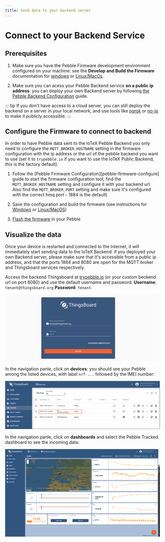 ```yaml
---
title: Send data to your backend server
---
```


# Connect to your Backend Service

## Prerequisites

1. Make sure you have the Pebble Firmware development environment configured on your machine: see the **Develop and Build the Firmware** documentation for [windows](pebble-build-windows) or [Linux/MacOs](pebble-build-linux).

2. Make sure you can acess your Pebble Backend service **on a public ip address**: you can deploy your own Backend server by following [the Pebble Backend Configuration](pebble-backend-configuration) guide.

::: tip
If you don't have access to a cloud server, you can still deploy the backend on a server in your local network, and use tools like [ngrok](https://ngrok.com) or [no-ip](https://www.noip.com) to make it publicly accessible.
:::

## Configure the Firmware to connect to backend

In order to have Pebble data sent to the IoTeX Pebble Backend you only need to configure the `MQTT_BROKER_HOSTNAME` setting in the firmware configuration with the ip address or the url of the pebble backend you want to use (set it to `trypebble.io` if you want to use the IoTeX Public Backend, this is the factory default).

1. Follow the [Pebble Firmware Configuration][pebble-firmware-configure] guide to start the firmware configuration tool, find the `MQTT_BROKER_HOSTNAME` setting and configure it with your backend url. Also find the `MQTT_BROKER_PORT` setting and make sure it's configured with the correct hmq port - 1884 is the default)

2. Save the configuration and build the firmware (see instructions for [Windows](pebble-build-windows.md#build-pebble-tracker-application-firmware) or [Linux/MacOS](pebble-build-linux.md#compile-project-with-command-line))

3. [Flash the firmware](pebble-flash) in your Pebble

## Visualize the data

Once your device is restarted and connected to the Internet, it will immediately start sending data to the IoTeX Backend: if you deployed your own Backend server, please make sure that it's accessible from a public ip address, and that the ports 1884 and 8080 are open for the MQTT broker and Thingsboard services respectively.

Access the backend Thingsboard at [trypebble.io](http://trypebble.io) (or your custom beckend url on port 8080) and use the default username and password: **Username**: `tenant@thingsboard.org`
**Password**: `tenant`.

![](/img/developer/pebble-backend/thingsboard-login.png)

In the navigation panle, click on **devices**: you should see your Pebble among the listed devices, with label `nrf-...` followed by the IMEI number:

![](/img/developer/pebble-backend/thingsboard-device.png)

In the navigation panle, click on **dashboards** and select the Pebble Tracked dashboard to see the incoming data:

![](/img/developer/pebble-backend/thingsboard-dashboard.png)
